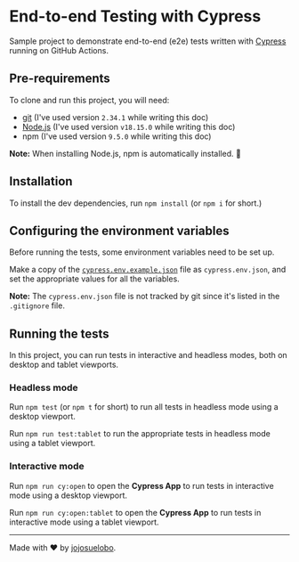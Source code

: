# End-to-end Testing with Cypress

Sample project to demonstrate end-to-end (e2e) tests written with [Cypress](https://cypress.io) running on GitHub Actions.

## Pre-requirements

To clone and run this project, you will need:

- [git](https://git-scm.com/downloads) (I've used version `2.34.1` while writing this doc)
- [Node.js](https://nodejs.org/en/) (I've used version `v18.15.0` while writing this doc)
- npm (I've used version `9.5.0` while writing this doc)

**Note:** When installing Node.js, npm is automatically installed. 🚀

## Installation

To install the dev dependencies, run `npm install` (or `npm i` for short.)

## Configuring the environment variables

Before running the tests, some environment variables need to be set up.

Make a copy of the [`cypress.env.example.json`](./cypress.env.example.json) file as `cypress.env.json`, and set the appropriate values for all the variables.

**Note:** The `cypress.env.json` file is not tracked by git since it's listed in the `.gitignore` file.

## Running the tests

In this project, you can run tests in interactive and headless modes, both on desktop and tablet viewports.

### Headless mode

Run `npm test` (or `npm t` for short) to run all tests in headless mode using a desktop viewport.

Run `npm run test:tablet` to run the appropriate tests in headless mode using a tablet viewport.

### Interactive mode

Run `npm run cy:open` to open the __Cypress App__ to run tests in interactive mode using a desktop viewport.

Run `npm run cy:open:tablet` to open the __Cypress App__ to run tests in interactive mode using a tablet viewport.

___

Made with ❤️ by [jojosuelobo](https://github.com/jojosuelobo).